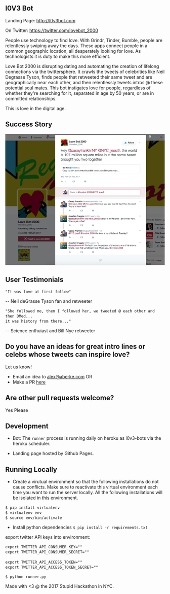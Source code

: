 l0V3 Bot
--

Landing Page: http://l0v3bot.com

On Twitter: https://twitter.com/lovebot_2000

People use technology to find love.  With Grindr, Tinder, Bumble, people are relentlessly swiping away the days.  These apps connect people in a common geographic location, all desperately looking for love.  As technologists it is duty to make this more efficient.

Love Bot 2000 is disrupting dating and automating the creation of lifelong connections via the twittersphere.  It crawls the tweets of celebrities like Neil Degrasse Tyson, finds people that retweeted their same tweet and are geographically near each other, and then relentlessly tweets intros @ these potential soul mates.  This bot instigates love for people, regardless of whether they're searching for it, separated in age by 50 years, or are in committed relationships.

This is love in the digital age.


Success Story
---

<img width="600px" src="https://raw.githubusercontent.com/aberke/love-bot/master/static/img/love-connection-screenshot.png" />


User Testimonials
----


```
"It was love at first follow"
```  
   -- Neil deGrasse Tyson fan and retweeter


```
"She followed me, then I followed her, we tweeted @ each other and then DMed...
it was history from there..."
```
   -- Science enthuiast and Bill Nye retweeter




Do you have an ideas for great intro lines or celebs whose tweets can inspire love?
-------

Let us know!

* Email an idea to alex@aberke.com
OR
* Make a PR [here](https://github.com/aberke/love-bot/blob/master/bot/celeb_data.py)



Are other pull requests welcome?
-----

Yes Please


Development
---

* Bot: The `runner` process is running daily on heroku as l0v3-bots via the heroku scheduler.

* Landing page hosted by Github Pages.


Running Locally
---

* Create a virutual environment so that the following installations do not cause conflicts.  Make sure to reactivate this virtual environment each time you want to run the server locally.  All the following installations will be isolated in this environment.
```
$ pip install virtualenv
$ virtualenv env
$ source env/bin/activate
```
* Install python dependencies ```$ pip install -r requirements.txt```

export twitter API keys into environment:
```
export TWITTER_API_CONSUMER_KEY=""
export TWITTER_API_CONSUMER_SECRET=""

export TWITTER_API_ACCESS_TOKEN=""
export TWITTER_API_ACCESS_TOKEN_SECRET=""
```

```
$ python runner.py
```




Made with <3 @ the 2017 Stupid Hackathon in NYC.
